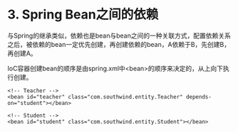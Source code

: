 # 3. Spring Bean之间的依赖

与Spring的继承类似，依赖也是bean与bean之间的一种关联方式，配置依赖关系之后，被依赖的bean一定优先创建，再创建依赖的bean，A依赖于B，先创建B，再创建A。

IoC容器创建bean的顺序是由spring.xml中&lt;bean&gt;的顺序来决定的，从上向下执行创建。

```markup
<!-- Teacher -->
<bean id="teacher" class="com.southwind.entity.Teacher" depends-on="student"></bean>
​
<!-- Student -->
<bean id="student" class="com.southwind.entity.Student"></bean>
```



